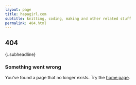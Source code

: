```yaml
---
layout: page
title: hapagirl.com
subtitle: knitting, coding, making and other related stuff
permalink: 404.html
---
```


## 404
{:.subheadline}

### Something went wrong

You've found a page that no longer exists. Try the [home page]({{site.url}}{{site.baseurl}}).